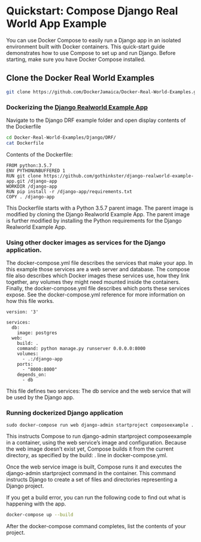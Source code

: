 # Quickstart: Compose Django Real World App Example

You can use Docker Compose to easily run a Django app in an isolated environment built with Docker containers.
This quick-start guide demonstrates how to use Compose to set up and run Django. Before starting,
make sure you have Docker Compose installed.

## Clone the Docker Real World Examples

```bash
git clone https://github.com/DockerJamaica/Docker-Real-World-Examples.git
```

### Dockerizing the [Django Realworld Example App](https://github.com/gothinkster/django-realworld-example-app)

Navigate to the Django DRF example folder and open display contents of the Dockerfile

```bash
cd Docker-Real-World-Examples/Django/DRF/
cat Dockerfile
```

Contents of the Dockerfile:

```
FROM python:3.5.7
ENV PYTHONUNBUFFERED 1
RUN git clone https://github.com/gothinkster/django-realworld-example-app.git /django-app
WORKDIR /django-app
RUN pip install -r /django-app/requirements.txt
COPY . /django-app
```

This Dockerfile starts with a Python 3.5.7 parent image.
The parent image is modified by cloning the Django Realworld Example App.
The parent image is further modified by installing the Python requirements for the Django Realworld Example App.


### Using other docker images as services for the Django application.

The docker-compose.yml file describes the services that make your app.
In this example those services are a web server and database. The compose file also describes which Docker images these services use,
how they link together, any volumes they might need mounted inside the containers.
Finally, the docker-compose.yml file describes which ports these services expose.
See the docker-compose.yml reference for more information on how this file works.

```
version: '3'

services:
  db:
    image: postgres
  web:
    build: .
    command: python manage.py runserver 0.0.0.0:8000
    volumes:
      - .:/django-app
    ports:
      - "8000:8000"
    depends_on:
      - db
```

This file defines two services: The db service and the web service that will be used by the Django app.

### Running dockerized Django application

```
sudo docker-compose run web django-admin startproject composeexample .
```

This instructs Compose to run django-admin startproject composeexample in a container, using the web service’s image and configuration. Because the web image doesn’t exist yet, Compose builds it from the current directory, as specified by the build: . line in docker-compose.yml.

Once the web service image is built, Compose runs it and executes the django-admin startproject command in the container. This command instructs Django to create a set of files and directories representing a Django project.


If you get a build error, you can run the following code to find out what is happening with the app.
```bash
docker-compose up --build
```

After the docker-compose command completes, list the contents of your project.
